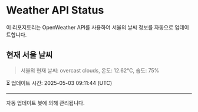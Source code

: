 
# Weather API Status

이 리포지토리는 OpenWeather API를 사용하여 서울의 날씨 정보를 자동으로 업데이트합니다.

## 현재 서울 날씨
> 서울의 현재 날씨: overcast clouds, 온도: 12.62°C, 습도: 75%

⏳ 업데이트 시간: 2025-05-03 09:11:44 (UTC)

---
자동 업데이트 봇에 의해 관리됩니다.
